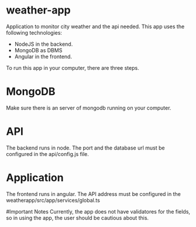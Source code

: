 # weather-app
Application to monitor city weather and the api needed.
This app uses the following technologies:
- NodeJS in the backend.
- MongoDB as DBMS
- Angular in the frontend.

To run this app in your computer, there are three steps.
# MongoDB 
Make sure there is an server of mongodb running on your computer.

# API
The backend runs in node.
The port and the database url must be configured in the api/config.js file.

# Application
The frontend runs in angular.
The API address must be configured in the weatherapp/src/app/services/global.ts

#Important Notes
Currently, the app does not have validatores for the fields, so in using the app, the user should be cautious about this.
